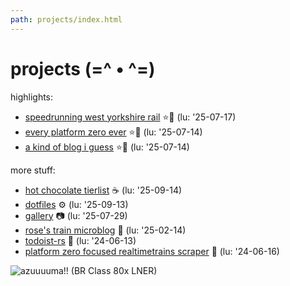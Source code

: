 ```yaml
---
path: projects/index.html
---
```

# projects (=^ • ^=)
highlights:

- [speedrunning west yorkshire rail](/projects/wymetro) ⭐🚆 (lu: '25-07-17)
- [every platform zero ever](/projects/plat0) ⭐🚆 (lu: '25-07-14)
- [a kind of blog i guess](/blog) ⭐📖 (lu: '25-07-14)

more stuff:

- [hot chocolate tierlist](/projects/hot-choc) ☕ (lu: '25-09-14)
- [dotfiles](/projects/dotfiles) ⚙️ (lu: '25-09-13)
- [gallery](/gallery) 📷 (lu: '25-07-29)
- [rose's train microblog](/train) 🚆 (lu: '25-02-14)
- [todoist-rs](/projects/todoist-rs) 🦀 (lu: '24-06-13)
- [platform zero focused realtimetrains scraper](/projects/plat0-scraper) 🦀 (lu: '24-06-16)

![azuuuuma!! (BR Class 80x LNER)](/assets/azuuuma.webp "zoom! it's an azuma! (thats BR class 800)")

